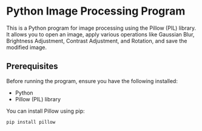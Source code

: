 # Python Image Processing Program

This is a Python program for image processing using the Pillow (PIL) library. It allows you to open an image, apply various operations like Gaussian Blur, Brightness Adjustment, Contrast Adjustment, and Rotation, and save the modified image.

## Prerequisites

Before running the program, ensure you have the following installed:
- Python
- Pillow (PIL) library

You can install Pillow using pip:

```bash
pip install pillow

